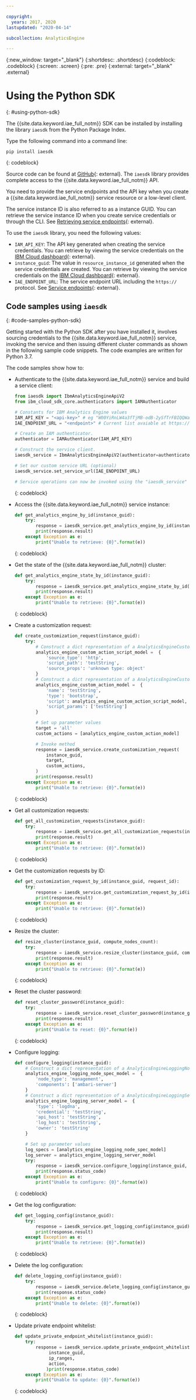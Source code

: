 ```yaml
---

copyright:
  years: 2017, 2020
lastupdated: "2020-04-14"

subcollection: AnalyticsEngine

---
```


<!-- Attribute definitions -->
{:new_window: target="_blank"}
{:shortdesc: .shortdesc}
{:codeblock: .codeblock}
{:screen: .screen}
{:pre: .pre}
{:external: target="_blank" .external}

# Using the Python SDK
{: #using-python-sdk}

The {{site.data.keyword.iae_full_notm}} SDK can be installed by installing the library `iaesdk` from the Python Package Index.

Type the following command into a command line:
```
pip install iaesdk
```
{: codeblock}

Source code can be found at [GitHub](https://github.com/ibm/ibm-iae-python-sdk/){: external}. The `iaesdk` library provides complete access to the {{site.data.keyword.iae_full_notm}} API.

You need to provide the service endpoints and the API key when you create a {{site.data.keyword.iae_full_notm}} service resource or a low-level client.

The service instance ID is also referred to as a instance GUID. You can retrieve the service instance ID when you create service credentials or through the CLI. See [Retrieving service endpoints](/docs/AnalyticsEngine?topic=AnalyticsEngine-retrieve-endpoints){: external}.

To use the `iaesdk` library, you need the following values:

- `IAM_API_KEY`: The API key generated when creating the service credentials. You can retrieve by viewing the service credentials on the [IBM Cloud dashboard](https://cloud.ibm.com/resources){: external}.
- `instance_guid`: The value in `resource_instance_id` generated when the service credentials are created. You can retrieve by viewing the service credentials on the [IBM Cloud dashboard](https://cloud.ibm.com/resources){: external}.
- `IAE_ENDPOINT_URL`: The service endpoint URL including the `https://` protocol. See [Service endpoints](https://cloud.ibm.com/apidocs/ibm-analytics-engine#service-endpoints){: external}.

## Code samples using `iaesdk`
{: #code-samples-python-sdk}

Getting started with the Python SDK after you have installed it, involves sourcing credentials to the {{site.data.keyword.iae_full_notm}} service, invoking the service and then issuing different cluster commands as shown in the following sample code snippets. The code examples are written for Python 3.7.

The code samples show how to:

- Authenticate to the {{site.data.keyword.iae_full_notm}} service and build a service client:
  ```python
  from iaesdk import IbmAnalyticsEngineApiV2
  from ibm_cloud_sdk_core.authenticators import IAMAuthenticator

  # Constants for IBM Analytics Engine values
  IAM_API_KEY = "<api-key>" # eg "W00YiRnLW4a3fTjMB-odB-2ySfTrFBIQQWanc--P3byk"
  IAE_ENDPOINT_URL = "<endpoint>" # Current list avaiable at https://cloud.ibm.com/apidocs/ibm-analytics-engine#service-endpoints

  # Create an IAM authenticator.
  authenticator = IAMAuthenticator(IAM_API_KEY)

  # Construct the service client.
  iaesdk_service = IbmAnalyticsEngineApiV2(authenticator=authenticator)

  # Set our custom service URL (optional)
  iaesdk_service.set_service_url(IAE_ENDPOINT_URL)

  # Service operations can now be invoked using the "iaesdk_service" variable.
  ```
  {: codeblock}

- Access the {{site.data.keyword.iae_full_notm}} service instance:
  ```python
  def get_analytics_engine_by_id(instance_guid):
      try:
          response = iaesdk_service.get_analytics_engine_by_id(instance_guid)
          print(response.result)
      except Exception as e:
          print("Unable to retrieve: {0}".format(e))
  ```
  {: codeblock}    

- Get the state of the {{site.data.keyword.iae_full_notm}} cluster:
  ```python
  def get_analytics_engine_state_by_id(instance_guid):
      try:
          response = iaesdk_service.get_analytics_engine_state_by_id(instance_guid)
          print(response.result)
      except Exception as e:
          print("Unable to retrieve: {0}".format(e))
  ```
  {: codeblock}

- Create a customization request:
  ```python
  def create_customization_request(instance_guid):
      try:
          # Construct a dict representation of a AnalyticsEngineCustomActionScript model
          analytics_engine_custom_action_script_model =  {
              'source_type': 'http',
              'script_path': 'testString',
              'source_props': 'unknown type: object'
          }
          # Construct a dict representation of a AnalyticsEngineCustomAction model
          analytics_engine_custom_action_model =  {
              'name': 'testString',
              'type': 'bootstrap',
              'script': analytics_engine_custom_action_script_model,
              'script_params': ['testString']
          }

          # Set up parameter values
          target = 'all'
          custom_actions = [analytics_engine_custom_action_model]

          # Invoke method
          response = iaesdk_service.create_customization_request(
              instance_guid,
              target,
              custom_actions,
          )
          print(response.result)
      except Exception as e:
          print("Unable to retrieve: {0}".format(e))
  ```
  {: codeblock}

- Get all customization requests:
  ```python
  def get_all_customization_requests(instance_guid):
      try:
          response = iaesdk_service.get_all_customization_requests(instance_guid)
          print(response.result)
      except Exception as e:
          print("Unable to retrieve: {0}".format(e))
  ```
  {: codeblock}

- Get the customization requests by ID:
  ```python
  def get_customization_request_by_id(instance_guid, request_id):
      try:
          response = iaesdk_service.get_customization_request_by_id(instance_guid, request_id)
          print(response.result)
      except Exception as e:
          print("Unable to retrieve: {0}".format(e))
  ```
  {: codeblock}
- Resize the cluster:
  ```python
  def resize_cluster(instance_guid, compute_nodes_count):
      try:
          response = iaesdk_service.resize_cluster(instance_guid, compute_nodes_count)
          print(response.result)
      except Exception as e:
          print("Unable to retrieve: {0}".format(e))
  ```
  {: codeblock}

- Reset the cluster password:
  ```python
  def reset_cluster_password(instance_guid):
      try:
          response = iaesdk_service.reset_cluster_password(instance_guid)
          print(response.result)
      except Exception as e:
          print("Unable to reset: {0}".format(e))
  ```
  {: codeblock}

- Configure logging:
  ```python
  def configure_logging(instance_guid):
      # Construct a dict representation of a AnalyticsEngineLoggingNodeSpec model
      analytics_engine_logging_node_spec_model =  {
          'node_type': 'management',
          'components': ['ambari-server']
      }
      # Construct a dict representation of a AnalyticsEngineLoggingServer model
      analytics_engine_logging_server_model =  {
          'type': 'logdna',
          'credential': 'testString',
          'api_host': 'testString',
          'log_host': 'testString',
          'owner': 'testString'
      }

      # Set up parameter values
      log_specs = [analytics_engine_logging_node_spec_model]
      log_server = analytics_engine_logging_server_model
      try:
          response = iaesdk_service.configure_logging(instance_guid, log_specs, log_server)
          print(response.status_code)
      except Exception as e:
          print("Unable to configure: {0}".format(e))
  ```
  {: codeblock}

- Get the log configuration:
  ```python
  def get_logging_config(instance_guid):
      try:
          response = iaesdk_service.get_logging_config(instance_guid)
          print(response.result)
      except Exception as e:
          print("Unable to retrieve: {0}".format(e))
  ```
  {: codeblock}

- Delete the log configuration:
  ```python
  def delete_logging_config(instance_guid):
      try:
          response = iaesdk_service.delete_logging_config(instance_guid)
          print(response.status_code)
      except Exception as e:
          print("Unable to delete: {0}".format(e))
  ```
  {: codeblock}

- Update private endpoint whitelist:
  ```python
  def update_private_endpoint_whitelist(instance_guid):
      try:
          response = iaesdk_service.update_private_endpoint_whitelist(instance_guid)
               instance_guid,
               ip_ranges,
               action,
              )print(response.status_code)
      except Exception as e:
          print("Unable to update: {0}".format(e))
  ```
  {: codeblock}
